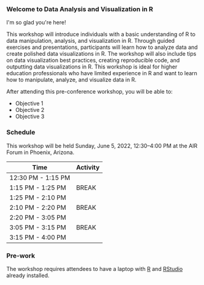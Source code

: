 ### Welcome to Data Analysis and Visualization in R

I'm so glad you're here! 

This workshop will introduce individuals with a basic understanding of R to data manipulation, analysis, and visualization in R. Through guided exercises and presentations, participants will learn how to analyze data and create polished data visualizations in R. The workshop will also include tips on data visualization best practices, creating reproducible code, and outputting data visualizations in R. This workshop is ideal for higher education professionals who have limited experience in R and want to learn how to manipulate, analyze, and visualize data in R.

After attending this pre-conference workshop, you will be able to:
- Objective 1
- Objective 2
- Objective 3

### Schedule

This workshop will be held Sunday, June 5, 2022, 12:30–4:00 PM at the AIR Forum in Phoenix, Arizona.

| Time | Activity |
| ----------- | ----------- |
| 12:30 PM - 1:15 PM |   |
| 1:15 PM - 1:25 PM | BREAK |
| 1:25 PM - 2:10 PM |   |
| 2:10 PM - 2:20 PM | BREAK |
| 2:20 PM - 3:05 PM |   |
| 3:05 PM - 3:15 PM | BREAK |
| 3:15 PM - 4:00 PM |   |


### Pre-work

The workshop requires attendees to have a laptop with [R](https://www.r-project.org/) and [RStudio](https://www.rstudio.com/) already installed. 
